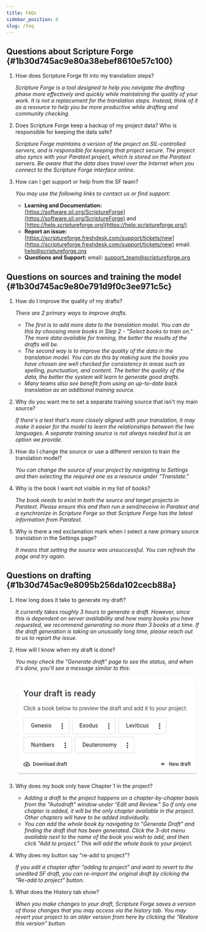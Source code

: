 ```yaml
---
title: FAQs
sidebar_position: 6
slug: /faq
---
```


## Questions about Scripture Forge {#1b30d745ac9e80a38ebef8610e57c100}

1. How does Scripture Forge fit into my translation steps?

	_Scripture Forge is a tool designed to help you navigate the drafting phase more effectively and quickly while maintaining the quality of your work. It is not a replacement for the translation steps. Instead, think of it as a resource to help you be more productive while drafting and community checking._

2. Does Scripture Forge keep a backup of my project data? Who is responsible for keeping the data safe?

	_Scripture Forge maintains a version of the project on SIL-controlled servers, and is responsible for keeping that project secure. The project also syncs with your Paratext project, which is stored on the Paratext servers. Be aware that the data does travel over the Internet when you connect to the Scripture Forge interface online._

3. How can I get support or help from the SF team?

	_You may use the following links to contact us or find support:_

	- **Learning and Documentation:** [https://software.sil.org/ScriptureForge](https://software.sil.org/ScriptureForge) and [https://help.scriptureforge.org](https://help.scriptureforge.org/)
	- **Report an issue:** [https://scriptureforge.freshdesk.com/support/tickets/new](https://scriptureforge.freshdesk.com/support/tickets/new) email: help@scriptureforge.org
	- **Questions and Support:** email: support_team@scriptureforge.org

## Questions on sources and training the model {#1b30d745ac9e80e791d9f0c3ee971c5c}

1. How do I improve the quality of my drafts?

	_There are 2 primary ways to improve drafts._

	- _The first is to add more data to the translation model. You can do this by choosing more books in Step 2 - "Select books to train on." The more data available for training, the better the results of the drafts will be._
	- _The second way is to improve the quality of the data in the translation model. You can do this by making sure the books you have chosen are well checked for consistency in areas such as spelling, punctuation, and content. The better the quality of the data, the better the system will learn to generate good drafts._
	- _Many teams also see benefit from using an up-to-date back translation as an additional training source._

2. Why do you want me to set a separate training source that isn't my main source?

	_If there's a text that's more closely aligned with your translation, it may make it easier for the model to learn the relationships between the two languages. A separate training source is not always needed but is an option we provide._

3. How do I change the source or use a different version to train the translation model?

	_You can change the source of your project by navigating to Settings and then selecting the required one as a resource under "Translate."_

4. Why is the book I want not visible in my list of books?

	_The book needs to exist in both the source and target projects in Paratext. Please ensure this and then run a send/receive in Paratext and a synchronize in Scripture Forge so that Scripture Forge has the latest information from Paratext._

5. Why is there a red exclamation mark when I select a new primary source translation in the Settings page?

	_It means that setting the source was unsuccessful. You can refresh the page and try again._

## Questions on drafting {#1b30d745ac9e8095b256da102cecb88a}

1. How long does it take to generate my draft?

	_It currently takes roughly 3 hours to generate a draft. However, since this is dependent on server availability and how many books you have requested, we recommend generating no more than 3 books at a time. If the draft generation is taking an unusually long time, please reach out to us to report the issue._

2. How will I know when my draft is done?

	_You may check the "Generate draft" page to see the status, and when it's done, you'll see a message similar to this:_

	![](./267304602.png)

3. Why does my book only have Chapter 1 in the project?
	- _Adding a draft to the project happens on a chapter-by-chapter basis from the "Autodraft" window under "Edit and Review." So if only one chapter is added, it will be the only chapter available in the project. Other chapters will have to be added individually._
	- _You can add the whole book by navigating to "Generate Draft" and finding the draft that has been generated. Click the 3-dot menu available next to the name of the book you wish to add, and then click "Add to project." This will add the whole book to your project._

4. Why does my button say "re-add to project"?

	_If you edit a chapter after "adding to project" and want to revert to the unedited SF draft, you can re-import the original draft by clicking the "Re-add to project" button._

5. What does the History tab show?

	_When you make changes to your draft, Scripture Forge saves a version of those changes that you may access via the history tab. You may revert your project to an older version from here by clicking the "Restore this version" button._

